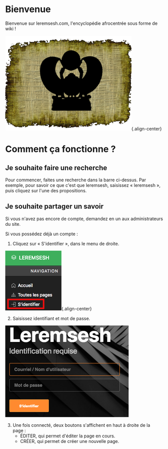 <!-- TITLE: Page d'acceuil -->

# Bienvenue
Bienvenue sur leremsesh.com, l'encyclopédie afrocentrée sous forme de wiki !

![Logo Leremsesh Com](/uploads/logo/logo-leremsesh-com.png "Logo Leremsesh Com"){.align-center}
# Comment ça fonctionne ?
## Je souhaite faire une recherche
Pour commencer, faites une recherche dans la barre ci-dessus. Par exemple, pour savoir ce que c'est que leremsesh, saisissez « leremsesh », puis cliquez sur l'une des propositions.
## Je souhaite partager un savoir
Si vous n'avez pas encore de compte, demandez en un aux administrateurs du site.

Si vous possédez déjà un compte :

1. Cliquez sur « S'identifier », dans le menu de droite.

![Identification](/uploads/interface-web-leremsesh/identification.png "Identification"){.align-center}

2. Saisissez identifiant et mot de passe.

![Authentification](/uploads/interface-web-leremsesh/authentification.png "Authentification")

3. Une fois connecté, deux boutons s'affichent en haut à droite de la page :
	* ÉDITER, qui permet d'éditer la page en cours.
	* CRÉER, qui permet de créer une nouvelle page.

